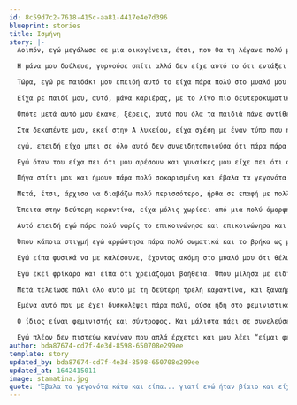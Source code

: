 ```yaml
---
id: 8c59d7c2-7618-415c-aa81-4417e4e7d396
blueprint: stories
title: Iσμήνη
story: |-
  Λοιπόν, εγώ μεγάλωσα σε μια οικογένεια, έτσι, που θα τη λέγανε πολύ μητριαρχική, με την έννοια του ότι δεν μεγάλωσα τόσο πολύ με το στερεότυπο που μας δίνει η πατριαρχία, ειδικά στην Ελλάδα, ότι είναι η γυναίκα. 

  Η μάνα μου δούλευε, γυρνούσε σπίτι αλλά δεν είχε αυτό το ότι εντάξει τώρα είμαι μάνα οπότε θα τα αναλάβω όλα πάνω μου. Δεν ήταν ακριβώς ότι τα μοιραζόταν με τον πατέρα μου γιατί υπερεργαζότανε, αλλά είχε βρει έναν τρόπο ώστε να μην έχει πάρει όλο αυτό που η πατριαρχία λέει ότι είναι μητρότητα. Δηλαδή ότι σφάζομαι οπωσδήποτε για τα παιδιά μου, είναι πάντα τα παιδιά μου προτεραιότητα και επίσης δεν είδα ποτέ τη μάνα μου να είναι παθητική προς οποιοδήποτε παλιμπαιδισμό του πατέρα γιατί ο άνδρας στην πατριαρχία έχει αυτό το να μπορεί να είναι έφηβος για πάντα και η γυναίκα να πρέπει να είναι από πίσω και να τον μαζεύει σε μια ετεροκανονική σχέση. Και επίσης αυτό που είχα πάντα σαν πρότυπο και από τις γιαγιάδες μου ήδη ήταν το ότι πρέπει να μάθεις ότι δεν πρέπει ποτέ να εξαρτηθείς από έναν άντρα. Το οποίο η μητέρα μου το μετέφρασε ότι πρέπει να σπουδάσεις, να ξέρεις ότι θα έχεις πάντα τη δουλειά σου, ότι θα μπορείς να ξεφύγεις από ένα πλαίσιο σχέσης όπου είσαι εξαρτημένη και δεν μπορείς να φύγεις γιατί αν φύγεις θα πεθάνεις της πείνας. 

  Τώρα, εγώ ρε παιδάκι μου επειδή αυτό το είχα πάρα πολύ στο μυαλό μου ότι έτσι λειτουργεί και οι γυναίκες πάντα θα δουλεύουνε και είναι νομικές, έχουν τα λεφτά τους και δεν ρωτάνε ποτέ τον άντρα τους τι θα κάνουν τα λεφτά τους, θεωρούσα ότι είναι έτσι και η πρώτη μου επαφή με σπίτι που η γυναίκα είτε το παρουσιάζουν ως δικές τους επιλογές και δεν ξέρω κατά πόσο ήταν όντως μια συνειδητή επιλογή να κάτσει σπίτι να μεγαλώσει τα παιδιά όσο ο άντρας βγαίνει, δουλεύει και δεν έχει καμία εμπλοκή, θυμάμαι ότι με είχε ξενίσει πάρα πολύ, είχα δυσκολευτεί πάρα πολύ ακόμα και να κάνω παρέα με αυτά τα παιδάκια στο σχολείο που δεν είχα τη συνειδητοποίηση του φεμινισμού απλά ήξερα ότι εμένα η οικογένεια μου δεν λειτουργεί έτσι. 

  Είχα ρε παιδί μου, αυτό, μάνα καριέρας, με το λίγο πιο δευτεροκυματικό του φεμινισμού. Αργότερα όμως κι επειδή κι εγώ είμαι παιδί έτσι των zeros, εντάξει, δεν μπορούσα να πω ότι αντιλαμβανόμουν τόσο πολύ την πατριαρχία, με την έννοια ότι είχα πάντα θέματα με το σώμα μου, είχα διατροφικές διαταραχές, δεν μου άρεσε….ένιωθα ότι έχω μικρό στήθος, ότι δεν είμαι τόσο ωραία, έχω παραπάνω τριχοφυΐα, αλλά αυτά δεν τα είχα μεταφράσει ποτέ στο ότι προέρχεται από την πατριαρχία και είχα μάθει να τα μισώ αυτά στον εαυτό μου. Να με βλέπω πάντα ως χοντρή, πάντα ως άσχημη και πίστευα ότι φταίει κάτι μέσα μου, ότι εγώ είμαι έτσι πρώτον αλλά κι εγώ δεν μπορώ να μ’αγαπήσω γιατί εγώ είμαι χαλασμένη. 

  Οπότε μετά αυτό μου έκανε, ξέρεις, αυτό που όλα τα παιδιά πάνε αντίθετα στους γονείς τους, εμένα με έκανε έτσι να βλέπω τις φεμινίστριες ως αυτές τις τρελές με τις αξύριστες μασχάλες, που είναι υπερβολικές και έλα μωρέ αφού ψηφίζουμε και δουλεύουμε είμαστε μια χαρά. 

  Στα δεκαπέντε μου, εκεί στην Α λυκείου, είχα σχέση με έναν τύπο που ήτανε αυτό που ονειρευόμουν γιατί ήταν έτσι 2-3 χρόνια μεγαλύτερος, μόλις είχε τελειώσει το σχολείο, σπούδαζε σκηνοθεσία, ήτανε vegan, ήταν ανθρωπιστής, ήτανε χίπις, οπότε είπα, wow, έχω πιάσει την καλή, ήτανε έτσι. πανέμορφος, όλες μου οι φίλες -γιατί είχα ήδη μπει στους εναλλακτικούς, με πολλά εισαγωγικά, κύκλους του λυκείου- ξέρεις, ζηλεύανε, και πότε θα έρθει αυτός να είμαστε όλοι μαζί, 

  εγώ, επειδή είχα μπει σε όλο αυτό δεν συνειδητοποιούσα ότι πάρα πάρα πολλές φορές το “είσαι πάρα πολύ βαμμένη, γιατί είσαι πάρα πολύ βαμμένη;”, “αυτό που φοράς είναι πάρα πολύ κοντό”, “γιατί φοράς τακούνια;” ή έχουμε βγει “γιατί τρως τόσο πολύ;”, εγώ δεν το έβλεπα ώς κακοποίηση, το έβλεπα ως ότι “κοίτα το αγόρι μου προσπαθεί να με κάνει κι εμένα την τέλεια, vegan, καλλιτέχνιδα”, απλά κάτι μέσα μου ένιωθε τρελή πίεση. Δηλαδή ένιωθα ότι δεν ήθελα να τον βλέπω. Θυμάμαι, έχουμε πάει διακοπές με τους γονείς μου, τελευταίες διακοπές που πήγα μαζί τους και με έπαιρνε τηλέφωνο και είχε έρθει ο καλύτερος μου φίλος, ο οποίος, όχι ότι έχει σημασία αλλά είναι και πάρα πολύ γκέι ρε παιδάκι μου, δεν έχει καμία σημασία απλά ξέρεις είναι το έξτρα της πατριαρχίας, και τον άκουσε από πίσω να μιλάει και μου ούρλιαζε, ότι ποιος είναι αυτός, και είσαι με άλλον άντρα, και που είσαι και μου είχες πει..και εγώ ήμουν 15.. 

  Εγώ όταν του είχα πει ότι μου αρέσουν και γυναίκες μου είχε πει ότι όλο αυτό είναι στο κεφάλι μου και απλά περνάω τη φάση μου και ότι εμείς είμαστε φτιαγμένοι ο ένας για τον άλλον οπότε εντάξει, δεν δίνει σημασία σε αυτό. Μέχρι που κάποια στιγμή βρεθήκαμε σε ένα πάρτυ, εγώ για κάποιο λόγο απέφευγα πάρα πολύ να κάνω σεξ μαζί του, και σε αυτό το πάρτυ έγινε πάρα πολύ παραβιαστικός, εντέλει με βίασε, εγώ δεν το συνειδητοποίησα, και κάποια στιγμή εκεί στη Δευτέρα, Τρίτη Λυκείου, άρχισα να εμπλέκομαι πολύ έντονα με το αντιφασιστικό και το εργατικό κίνημα, και κάποια στιγμή ήμουνα, αφού έχω δώσει πανελλήνιες σε ένα τύπου ρεμπέτικο πάρτυ και γνωρίζω μια κοπέλα η οποία ήρθε πάρα πολύ σκασμένη από τα δικά της και εμένα μου βγήκε μια φροντιστικότητα από το πουθενά, ότι “τι έχεις; να σε βοηθήσω;” και μου λέει “τίποτα, απλά είδα τον βιαστή μου”. Εγώ παθαίνω σοκ γιατί μέχρι τότε δεν έχω ξαναμιλήσει, δεν έχω ξαναέρθει σε επαφή με επιζώσα. Δηλαδή είχα τον βιασμό στο μυαλό μου ως αυτό που γίνεται σε ένα σοκάκι, τα βράδια και είναι μια στις χίλιες, οπότε δεν θα έρθω ποτέ στη ζωή μου σε επαφή με θύμα βιασμού και είναι κάτι πάρα πολύ μακρυά από μένα. Και αρχίζουμε να μιλάμε, και έγινε πάρα πολύ συναισθηματική και ήτανε και μεθυσμένη οπότε έκανε ένα oversharing τεράστιο και άρχισε αυτό που μου λέει να είναι αυτό που έχω βιώσει ακριβώς. Και είναι η πρώτη φορά που θυμάμαι ότι γύρισα και πάρα πολύ κυνικά της είπα “Α, αυτό μου έχει συμβεί και μένα”. Και ότι πάγωσε και μετά συνειδητοποίησα και λέω “Ω σκατά, αυτό μου έχει συμβεί και μένα. 

  Πήγα σπίτι μου και ήμουν πάρα πολύ σοκαρισμένη και έβαλα τα γεγονότα κάτω και είπα ότι οκ γιατί δεν είπα ποτέ σε κανέναν τι συνέβη; Και γιατί ενώ ήταν βίαιο και είχα παγώσει αλλά δεν το μετέφρασα ποτέ; Και άρχισα να διαβάζω για τον ενδοσυντροφικό βιασμό, στον οποίο εγώ δεν πίστευα γιατί στο μυαλό μου ήταν ότι αφού καυλώνεις πάντα με αυτόν πως γίνεται να σε βιάσει ξέρω ’γώ. 

  Μετά, έτσι, άρχισα να διαβάζω πολύ περισσότερο, ήρθα σε επαφή με πολλά φεμινιστά, ήμουν ήδη στο queer κίνημα, είχα πιάσει και τη δουλειά μου σε έναν queer θίασο, και μετά με την δολοφονία του Ζακ ήρθα σε πάρα πολύ έντονη επαφή όντως με το φεμινιστικό κίνημα. Δηλαδή πήγα στις πρώτες μου συνελεύσεις και άρχισα να μιλάω πολύ και βρήκα τη Σοφία την κουμπάρα μου και αρχίσαμε πολύ, πολύ να μιλάμε και θυμάμαι ότι το πρώτο έτσι εύσημο που πήρα ούσα φεμινίστρια, μου είναι ακόμα πάρα πολύ δύσκολο να πω ότι είμαι είτε φεμινίστρια είτε ακτιβίστρια, δηλαδή νιώθω ότι είναι πάρα πολύ βαρείς τίτλοι, ήταν όταν κάποια στιγμή κάτι έλεγε ένας φίλος μας ο οποίος είναι ψάλτης και του απάντησα, που ήταν η πρώτη φορά με σεβασμό που απάντησα σε άνθρωπο που μιλάει για τη θρησκεία και του λέει η Σοφία “Κράτα το αυτό γιατί η Ισμήνη είναι η πιο σκληροπυρηνική φεμινίστρια που ξέρω". Όποτε ήταν το πρώτο εύσημο ότι “Wow, αυτό το άτομο το οποίο για μένα είναι πάνω σε ένα βάραθρο για το τι πρέπει να είμαι σαν άνθρωπος, με αναγνωρίζει. 

  Έπειτα στην δεύτερη καραντίνα, είχα μόλις χωρίσει από μια πολύ όμορφη σχέση που είχα 2,5 χρόνια, που ήταν πολύ όμορφος ο χωρισμός μείναμε πολύ καλοί φίλοι, οπότε εγώ είχα επουλώσει πάρα πολλές από τις πληγές του να έχεις πολύ κακή σχέση στα 15 σου γιατί κι αργότερα είχα σχέσεις αλλά πάλι κινούνταν γύρω από αυτό το πατριαρχικό τρόπο συνύπαρξης. Ψιλοξέχασα ότι όλα αυτά που διαβάζω είναι ακόμα κοντά μου, δηλαδή υπάρχουν ακόμα εκεί έξω. Το έβλεπα λίγο ακαδημαϊκό φεμινισμό. Και γνώρισα έναν τύπο με τον οποίο υπήρξε πάρα πολύ πάθος πάρα πολύ νωρίς και αυτός μου είχε επικοινωνήσει το ότι έχει θέματα, ζητήματα με την ψυχική του υγεία, ήξερα ότι παίρνει φαρμακευτική αγωγή, επειδή στο σπίτι μου έχω δυο επιζήσαντες από απόπειρες δεν μου φάνηκε καν περίεργο. 

  Αυτό επειδή εγώ πάρα πολύ νωρίς το επικοινώνησα και επικοινώνησα και το ότι έχω βιαστεί και ότι πάρα πολλές φορές μου είναι δύσκολο, ότι χρειάζομαι κάποιο χρόνο, ότι βιώνω το σεξ με έναν πάρα πολύ διαφορετικό τρόπο, αυτά άρχισε να τα εργαλειοποιεί πάρα πολύ νωρίς στη σχέση. Άρχισε με πάρα πολύ λίγα πράγματα, πάρα πολύ μικρά, όπως, είχε έρθει στη δουλειά μου και εγώ δεν μπορούσα να του δώσω σημασία γιατί δούλευα και μου έκανε μούτρα και όταν εγώ συνειδητοποίησα ότι το έκανε για αυτό μου είπε “Όχι, όχι είναι απλά έτσι η κατάθλιψη, οπότε εκεί που είμαι καλά, παύω να είμαι καλά”. Μετά έγινε αυτό όλο και πιο έντονο, όλο και πιο έντονο, όλο και πιο έντονο κι έφτασε σε ένα σημείο, είχε βρει πάρα πολύ ύπουλους τρόπους να με κακοποιεί και σωματικά πέρα από τη ψυχολογική κακοποίηση όπου μετά ας πούμε -το προηγούμενο βράδυ μπορεί να με είχε σπάσει στο ξύλο, να μάζευα κυριολεκτικά τα αίματα μου από κάτω και το επόμενο πρωί να μου έλεγε ότι “δεν το θυμάμαι, έπαθα μπλοκ άουτ, είναι από τα χάπια μου, πρέπει να αλλάξω τα χάπια μου”. 

  Όπου κάποια στιγμή εγώ αρρώστησα πάρα πολύ σωματικά και το βρήκα ως μια ευκαιρία να πάω στο πατρικό μου, γιατί μέναμε μαζί. Οπότε είπα ότι πρέπει να πάω, να πάρω τα χαρτιά μου, μπορεί να πάθω κάτι, να τα έχουμε αν πάμε στο νοσοκομείο, να έχω το ΑΜΚΑ μου, το βιβλιάριο μου κλπ. Και έφυγα και όντως χειροτέρεψε αλλά το εργαλειοποίηση πάρα πολύ για να ξεφύγω από αυτό το περιβάλλον. Αυτός άρχισε να λέει ότι θα αυτοκτονήσει κι έφτασε στο σημείο να μου στέλνει μηνύματα να μου λέει ότι “Θα αυτοκτονήσω και στο γράμμα γράφω ότι φταις εσύ και θα ζεις με αυτό για πάντα. Είναι το κρίμα στο λαιμό σου.” Μέχρι που κάποια στιγμή από την πάρα πολύ απειλή αυτός έπαθε ένα, εγώ θεωρούσα ότι είναι ψυχοσικό επεισόδιο. Βγήκε έξω, εγώ πήρα τηλέφωνο την αστυνομία γιατί εγώ όντως φοβήθηκα πάρα πολύ και για αυτόν και για ανθρώπους γύρω του, γιατί πάρα πολύ συχνά έβγαζε βία και προς άτομα γύρω του που εγώ έβαζα το σώμα μου ανάμεσα και εντέλει μεταφραζόταν βία σε μένα και εντέλει κατέληξε να γίνει βίαιη εισαγωγή του σε ίδρυμα που εκεί έγινε, μου είπαν οι γονείς του ότι θέλει να μου μιλήσει η γιατρός που τον έχει αναλάβει γιατί θεωρεί ότι δεν της τα λέει όλα, για να ξέρει τι αγωγή πρέπει να του δώσει, αν είναι πιο σοβαρή η κατάσταση από ότι κρίνουνε. 

  Εγώ είπα φυσικά να με καλέσουνε, έχοντας ακόμη στο μυαλό μου ότι θέλω να τον προστατεύσω, και με πήρε τηλέφωνο και μου είπε ότι “αυτό στο λέω off the record, δεν στο έχω πει ποτέ, δεν το γνωρίζεις, δεν ξέρω τι να κάνω αυτή τη στιγμή, όλοι οι υπόλοιποι γιατροί λένε ότι πρέπει να τον βγάλουμε γιατί όντως δεν έχει τίποτα και όλο αυτό κρίνουμε ότι είναι από προσπάθεια χειραγώγησης, δεν ισχύει δηλαδή τίποτα από αυτά που σου έχει πει, δεν βλέπουμε κανέναν άνθρωπο με αυτοκτονική τάση ή ακόμα και θέματα ψυχικής υγείας που να μπορούν διαγνωστούν, μου λέει, απλά εγώ φοβάμαι για σένα ως γυναίκα προς γυναίκα, βρες έναν τρόπο να μείνεις μακρυα του, δεν μπορώ να κάνω τίποτα αν εσύ η ίδια δεν θέλεις να το πας δικαστικά.” 

  Εγώ εκεί φρίκαρα και είπα ότι χρειάζομαι βοήθεια. Όπου μίλησα με ειδικούς, το αναλάβανε οι δικηγόροι. Ε δεν το πήγαμε εντέλει ποτέ δικαστικά γιατί δεν ήθελα να βιώσω τον επανατραυματισμό του να πρέπει να τα λέω συνέχεια σε μπάτσους, σε δικηγόρους, σε εισαγγελείς, σε ιατροδικαστές, σε ανακριτές, να αρχίσουνε να μου λένε “ναι αλλά εσύ γιατί δεν έφυγες, αφού ήταν όμως σχέση σου, βρε μήπως τα βλέπεις λίγο υπερβολικά, μήπως δεν είναι έτσι”, και το άφησα. 

  Μετά τελείωσε πάλι όλο αυτό με τη δεύτερη τρελή καραντίνα, και ξαναήρθα σε επαφή με άτομα τα οποία είχα χάσει λόγω αυτής της σχέσης, γιατί δεν με άφηνε να βλέπω τους φίλους μου, να γυρνάω στο σπίτι μου, ούτε να κάνω μπάνιο δεν με άφηνε ας πούμε μερικές φορές, πόσο μάλλον να δω φίλους. Το επικοινώνησα και είπαμε ότι πρέπει να γίνει μάλλον και κάτι συλλογικά. Έπειτα, ενώ το συζητούσαμε και κάναμε καλέσματα και κάπως δεν βγήκε, μετά έσκασε το me too ως τεράστια έκρηξη, και κάποια στιγμή μια φίλη μας την ακολούθησε ένα βανάκι και είπαμε οκ πλέον πρέπει να προστατεύσουμε η μια την άλλη. Και εκεί έγινε το κάλεσμα που είπαμε ότι χρειαζόμαστε μια φεμινιστική συλλογικότητα που θα είναι στις γειτονιές και δεν θα είναι ένας κεντρικός φεμινισμός που βγάζει 10 καλέσματα, γράφει και 20 κείμενα και είναι αυτό. Χρειαζόμαστε να προστατεύσουμε η μια την άλλη. Κι αυτό έχει πάει πάρα πολύ όμορφα, παρόλη τη δυσκολία του ότι μας ήρθε κάτι που δεν περιμέναμε. Και αυτό είναι πάνω κάτω. 

  Εμένα αυτό που με έχει δυσκολέψει πάρα πολύ, ούσα ήδη στο φεμινιστικό κίνημα και μπαίνοντας σε μια κακοποιητική σχέση έχοντας όλη την πληροφορία του τι σημαίνει η ενδοσυντροφική κακοποιηση, τι σημαίνει έμφυλη βία, τι σημαίνει πατριαρχία, όταν μου ήρθε εγώ δεν μπορούσα να το αναγνωρίσω. Δηλαδή όταν μπήκα εγώ σ’αυτή την κατάσταση μου πήρε πάρα πολύ καιρό να κατανοήσω τη διάσταση και έβλεπα παντού ότι όντως αυτά που μου λέει για τα οποία του φταίω εγώ ότι φταίω εγώ. Μου έλεγε μάλιστα, πως γίνεται να πηγαίνεις στις συνελεύσεις και εσύ να μην έχεις κάνει τίποτα για τον βιαστή σου. Ή ότι είσαι κακή φεμινίστρια για αυτό κι αυτό τον λόγο. Ο κακοποιητής μου τα έλεγε αυτά. Οπότε ξέρεις, η πατριαρχία είναι τόσο βαθειά ριζωμένη μέσα μας όπου ακόμα κι όταν έχουμε διαβάσει όλα τα βιβλία, όλα τα κείμενα, έχουμε πάει σ’ όλες τις συνελεύσεις, δεν μπορούμε να την αναγνωρίσουμε και δεν ευθυνόμαστε εμείς γι’ αυτό.

  Ο ίδιος είναι φεμινιστής και σύντροφος. Και μάλιστα πάει σε συνελεύσεις σε κινηματικούς χώρους. Είναι το κλασικό. Υπάρχει πάρα πολύ στο κίνημα αυτό το πράγμα. Η βιτρίνα του “εγώ είμαι αλληλέγγυος. Πέρα από το πόσους μάτσο συντρόφους που έχουμε που λένε “θα σας περιφρουρήσουμε την πορεία γιατί είσαστε γυναικούλες και δεν μπορείτε μόνες σας”, δηλαδή έχουμε αυτό από τη μία, έχουμε τους συντρόφους που λένε “ναι θα σας στηρίξουμε” αλλά δεν κατεβαίνουνε ποτέ στο δρόμο, δεν βάζουνε ποτέ το σώμα τους μπροστά από τις συντρόφισσες τους, όχι προστατευτικά αλλά γιατί όντως η πατριαρχία και αυτό το σύστημα είναι κάτι που πιέζει και τα σώματα των αρρενοπωτήτων, όχι μόνο τα δικά μας. Είναι το ίδιο ας πούμε που είδαμε τώρα με την κατάσταση στο Αφγανιστάν. Ξαφνικά όλοι οι αλληλέγγυοι βγήκαν ισλαμοφοβικοί. Όλοι. Δηλαδή μεταφράζεται με αυτόν τον τρόπο. 

  Εγώ πλέον δεν πιστεύω κανέναν που απλά έρχεται και μου λέει “είμαι φεμινιστής” ή που συμμετέχει όντως στο φεμινιστικό κίνημα. Οι πράξεις σου, ποια από τα κομμάτια της πατριαρχίας τα οποία έχεις εσωτερικεύσει, δουλεύεις κάθε μέρα; Είναι πάρα πολύ βίαιο, είναι πάρα πολύ επίπονο είναι πάρα πολύ δύσκολο κάθε μέρα, όταν σου βγαίνει να πεις ξέρω εγώ.. εμένα αυτό μου έχει βγει πάρα πολύ άσχημα, ωστόσο ο σύντροφος μου με απατούσε κιόλας, και μου είχε βγει, η πρώτη μου σκέψη ήταν το ότι “εντάξει, με απατάς που με απατάς, απάτησε με με μια που να είναι καλύτερη από μένα, με αυτή, ξέρω γω, που είναι χοντρή;” Και ξέρεις μετά σκέφτηκα ότι “τι λες, ποιο σώμα κρίνεις, με ποιο δικαίωμα κρίνεις ένα σώμα, και τι είναι αυτό, από που βγήκε αυτός ο λόγος του μάτσο πατριάρχη; Αυτά δεν είναι τα δικά σου λόγια.” Δεν μισείς την άλλη γυναίκα. Δεν ευθύνεται η άλλη γυναίκα.
author: bda87674-cd7f-4e3d-8598-650708e299ee
template: story
updated_by: bda87674-cd7f-4e3d-8598-650708e299ee
updated_at: 1642415011
image: stamatina.jpg
quote: 'Έβαλα τα γεγονότα κάτω και είπα... γιατί ενώ ήταν βίαιο και είχα παγώσει δεν το μετέφρασα ποτέ; Και άρχισα να διαβάζω για τον ενδοσυντροφικό βιασμό, στον οποίο εγώ δεν πίστευα γιατί στο μυαλό μου ήταν ότι αφού καυλώνεις πάντα με αυτόν πως γίνεται να σε βιάσει;'
---
```

